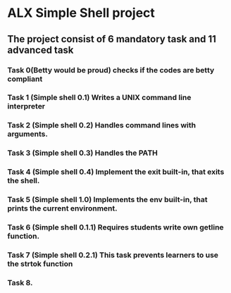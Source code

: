 # ALX Simple Shell project
## The project consist of 6 mandatory task and 11 advanced task
### Task 0(Betty would be proud) checks if the codes are betty compliant
### Task 1 (Simple shell 0.1) Writes a UNIX command line interpreter
### Task 2 (Simple shell 0.2) Handles command lines with arguments.
### Task 3 (Simple shell 0.3) Handles the PATH
### Task 4 (Simple shell 0.4) Implement the exit built-in, that exits the shell.
### Task 5 (Simple shell 1.0) Implements the env built-in, that prints the current environment.
### Task 6 (Simple shell 0.1.1) Requires students write own getline function.
### Task 7 (Simple shell 0.2.1) This task prevents learners to use the strtok function
### Task 8.
